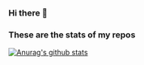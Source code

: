 ### Hi there 👋

<!--
**cykadev/cykadev** is a ✨ _special_ ✨ repository because its `README.md` (this file) appears on your GitHub profile.
Here are some ideas to get you started:

- 🔭 I’m currently working on ...
- 🌱 I’m currently learning ...
- 👯 I’m looking to collaborate on ...
- 🤔 I’m looking for help with ...
- 💬 Ask me about ...
- 📫 How to reach me: ...
- 😄 Pronouns: ...
- ⚡ Fun fact: ...
-->
### These are the stats of my repos

[![Anurag's github stats](https://github-readme-stats.vercel.app/api?username=cykadev)](https://github.com/anuraghazra/github-readme-stats)
